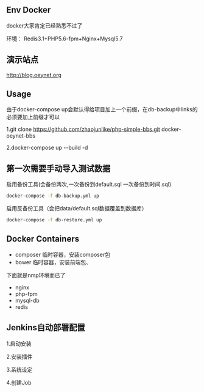 ## Env Docker
docker大家肯定已经熟悉不过了

环境： Redis3.1+PHP5.6-fpm+Nginx+Mysql5.7


## 演示站点
http://blog.oeynet.org
   

## Usage

由于docker-compose up会默认得给项目加上一个前缀，在db-backup中links的必须要加上前缀才可以

1.git clone https://github.com/zhaojunlike/php-simple-bbs.git docker-oeynet-bbs

2.docker-compose up --build -d

## 第一次需要手动导入测试数据

启用备份工具(会备份两次,一次备份到default.sql 一次备份到时间.sql)
```bash
docker-compose -f db-backup.yml up 
```

启用反备份工具（会把data/default.sql数据覆盖到数据库）
```bash
docker-compose -f db-restore.yml up 
```

## Docker Containers
- composer 临时容器，安装composer包
- bower 临时容器，安装前端包、

下面就是nmp环境而已了
- nginx 
- php-fpm
- mysql-db
- redis

## Jenkins自动部署配置

1.启动安装

2.安装插件

3.系统设定

4.创建Job
